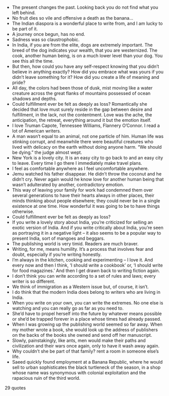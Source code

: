  - The present changes the past. Looking back you do not find what you left behind.
 - No fruit dies so vile and offensive a death as the banana...
 - The Indian diaspora is a wonderful place to write from, and I am lucky to be part of it.
 - A journey once begun, has no end.
 - Sadness was so claustrophobic.
 - In India, if you are from the elite, dogs are extremely important. The breed of the dog indicates your wealth, that you are westernized. The cook, another human being, is on a much lower level than your dog. You see this all the time.
 - But then, how could you have any self-respect knowing that you didn’t believe in anything exactly? How did you embrace what was yours if you didn’t leave something for it? How did you create a life of meaning and pride?
 - All day, the colors had been those of dusk, mist moving like a water creature across the great flanks of mountains possessed of ocean shadows and depths.
 - Could fulfillment ever be felt as deeply as loss? Romantically she decided that love must surely reside in the gap between desire and fulfillment, in the lack, not the contentment. Love was the ache, the anticipation, the retreat, everything around it but the emotion itself.
 - I love Truman Capote, Tennessee Williams, Flannery O’Connor. I read a lot of American writers.
 - A man wasn’t equal to an animal, not one particle of him. Human life was stinking corrupt, and meanwhile there were beautiful creatures who lived with delicacy on the earth without doing anyone harm. “We should be dying.” the judge almost wept.
 - New York is a lovely city. It is an easy city to go back to and an easy city to leave. Every time I go there I immediately make travel plans.
 - I feel as comfortable anywhere as I feel uncomfortable anywhere.
 - Jemu watched his father disappear. He didn’t throw the coconut and he didn’t cry. Never again would he know love for another human being that wasn’t adulterated by another, contradictory emotion.
 - This way of leaving your family for work had condemned them over several generations to have their hearts always in other places, their minds thinking about people elsewhere; they could never be in a single existence at one time. How wonderful it was going to be to have things otherwise.
 - Could fulfillment ever be felt as deeply as loss?
 - If you write a lovely story about India, you’re criticized for selling an exotic version of India. And if you write critically about India, you’re seen as portraying it in a negative light – it also seems to be a popular way to present India, sort of mangoes and beggars.
 - The publishing world is very timid. Readers are much braver.
 - Writing, for me, means humility. It’s a process that involves fear and doubt, especially if you’re writing honestly.
 - I’m always in the kitchen, cooking and experimenting – I love it. And every now and then I think, ‘I should write a cookbook’ or, ‘I should write for food magazines.’ And then I get drawn back to writing fiction again.
 - I don’t think you can write according to a set of rules and laws; every writer is so different.
 - We think of immigration as a Western issue but, of course, it isn’t.
 - I do think that the modern India does belong to writers who are living in India.
 - When you write on your own, you can write the extremes. No one else is watching and you can really go as far as you need to.
 - She’d have to propel herself into the future by whatever means possible or she’d be trapped forever in a place whose times had already passed.
 - When I was growing up the publishing world seemed so far away. When my mother wrote a book, she would look up the address of publishers on the backs of the books she owned and send off her manuscript.
 - Slowly, painstakingly, like ants, men would make their paths and civilization and their wars once again, only to have it wash away again.
 - Why couldn’t she be part of that family? rent a room in someone else’s life.
 - Saeed quickly found employment at a Banana Republic, where he would sell to urban sophisticates the black turtleneck of the season, in a shop whose name was synonymous with colonial exploitation and the rapacious ruin of the third world.

29 quotes